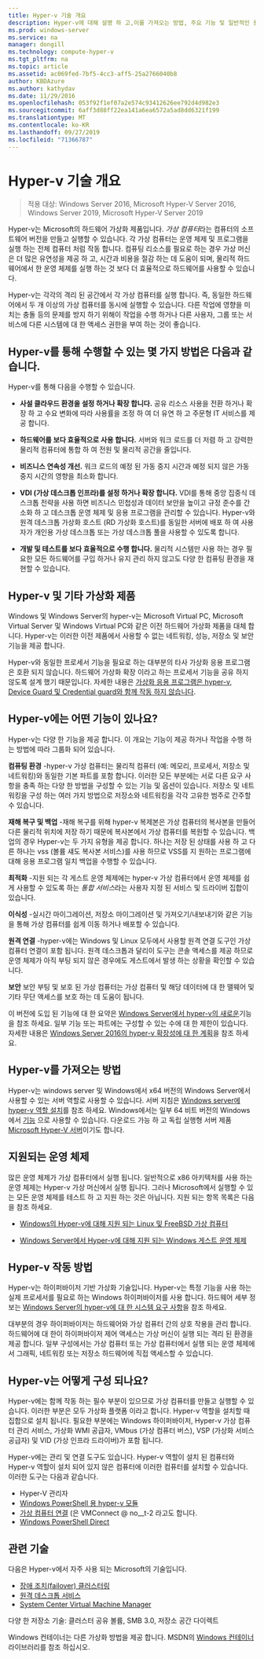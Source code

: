 ```yaml
---
title: Hyper-v 기술 개요
description: Hyper-v에 대해 설명 하 고,이를 가져오는 방법, 주요 기능 및 일반적인 용도를 설명 합니다.
ms.prod: windows-server
ms.service: na
manager: dongill
ms.technology: compute-hyper-v
ms.tgt_pltfrm: na
ms.topic: article
ms.assetid: ac069fed-7bf5-4cc3-aff5-25a2766040b8
author: KBDAzure
ms.author: kathydav
ms.date: 11/29/2016
ms.openlocfilehash: 053f92f1ef07a2e574c93412626ee792d4d982e3
ms.sourcegitcommit: 6aff3d88ff22ea141a6ea6572a5ad8dd6321f199
ms.translationtype: MT
ms.contentlocale: ko-KR
ms.lasthandoff: 09/27/2019
ms.locfileid: "71366787"
---
```

# <a name="hyper-v-technology-overview"></a>Hyper-v 기술 개요

>적용 대상: Windows Server 2016, Microsoft Hyper-V Server 2016, Windows Server 2019, Microsoft Hyper-V Server 2019

Hyper-v는 Microsoft의 하드웨어 가상화 제품입니다. *가상 컴퓨터*라는 컴퓨터의 소프트웨어 버전을 만들고 실행할 수 있습니다. 각 가상 컴퓨터는 운영 체제 및 프로그램을 실행 하는 전체 컴퓨터 처럼 작동 합니다. 컴퓨팅 리소스를 필요로 하는 경우 가상 머신은 더 많은 유연성을 제공 하 고, 시간과 비용을 절감 하는 데 도움이 되며, 물리적 하드웨어에서 한 운영 체제를 실행 하는 것 보다 더 효율적으로 하드웨어를 사용할 수 있습니다.

Hyper-v는 각각의 격리 된 공간에서 각 가상 컴퓨터를 실행 합니다. 즉, 동일한 하드웨어에서 두 개 이상의 가상 컴퓨터를 동시에 실행할 수 있습니다. 다른 작업에 영향을 미치는 충돌 등의 문제를 방지 하기 위해이 작업을 수행 하거나 다른 사용자, 그룹 또는 서비스에 다른 시스템에 대 한 액세스 권한을 부여 하는 것이 좋습니다.

## <a name="some-ways-hyper-v-can-help-you"></a>Hyper-v를 통해 수행할 수 있는 몇 가지 방법은 다음과 같습니다.

Hyper-v를 통해 다음을 수행할 수 있습니다.

- **사설 클라우드 환경을 설정 하거나 확장 합니다.** 공유 리소스 사용을 전환 하거나 확장 하 고 수요 변화에 따라 사용률을 조정 하 여 더 유연 하 고 주문형 IT 서비스를 제공 합니다.

- **하드웨어를 보다 효율적으로 사용 합니다.** 서버와 워크 로드를 더 저렴 하 고 강력한 물리적 컴퓨터에 통합 하 여 전원 및 물리적 공간을 줄입니다.

- **비즈니스 연속성 개선.** 워크 로드의 예정 된 가동 중지 시간과 예정 되지 않은 가동 중지 시간의 영향을 최소화 합니다.

- **VDI (가상 데스크톱 인프라)를 설정 하거나 확장 합니다.** VDI를 통해 중앙 집중식 데스크톱 전략을 사용 하면 비즈니스 민첩성과 데이터 보안을 높이고 규정 준수를 간소화 하 고 데스크톱 운영 체제 및 응용 프로그램을 관리할 수 있습니다. Hyper-v와 원격 데스크톱 가상화 호스트 (RD 가상화 호스트)를 동일한 서버에 배포 하 여 사용자가 개인용 가상 데스크톱 또는 가상 데스크톱 풀을 사용할 수 있도록 합니다.

- **개발 및 테스트를 보다 효율적으로 수행 합니다.** 물리적 시스템만 사용 하는 경우 필요한 모든 하드웨어를 구입 하거나 유지 관리 하지 않고도 다양 한 컴퓨팅 환경을 재현할 수 있습니다.

## <a name="hyper-v-and-other-virtualization-products"></a>Hyper-v 및 기타 가상화 제품

Windows 및 Windows Server의 hyper-v는 Microsoft Virtual PC, Microsoft Virtual Server 및 Windows Virtual PC와 같은 이전 하드웨어 가상화 제품을 대체 합니다. Hyper-v는 이러한 이전 제품에서 사용할 수 없는 네트워킹, 성능, 저장소 및 보안 기능을 제공 합니다.

Hyper-v와 동일한 프로세서 기능을 필요로 하는 대부분의 타사 가상화 응용 프로그램은 호환 되지 않습니다. 하드웨어 가상화 확장 이라고 하는 프로세서 기능을 공유 하지 않도록 설계 했기 때문입니다. 자세한 내용은 [가상화 응용 프로그램은 hyper-v, Device Guard 및 Credential guard와 함께 작동 하지 않습니다](https://support.microsoft.com/kb/3204980).

## <a name="what-features-does-hyper-v-have"></a>Hyper-v에는 어떤 기능이 있나요?

Hyper-v는 다양 한 기능을 제공 합니다. 이 개요는 기능이 제공 하거나 작업을 수행 하는 방법에 따라 그룹화 되어 있습니다.

**컴퓨팅 환경** -hyper-v 가상 컴퓨터는 물리적 컴퓨터 (예: 메모리, 프로세서, 저장소 및 네트워킹)와 동일한 기본 파트를 포함 합니다. 이러한 모든 부분에는 서로 다른 요구 사항을 충족 하는 다양 한 방법을 구성할 수 있는 기능 및 옵션이 있습니다. 저장소 및 네트워킹을 구성 하는 여러 가지 방법으로 저장소와 네트워킹을 각각 고유한 범주로 간주할 수 있습니다.

**재해 복구 및 백업** -재해 복구를 위해 hyper-v 복제본은 가상 컴퓨터의 복사본을 만들어 다른 물리적 위치에 저장 하기 때문에 복사본에서 가상 컴퓨터를 복원할 수 있습니다. 백업의 경우 Hyper-v는 두 가지 유형을 제공 합니다. 하나는 저장 된 상태를 사용 하 고 다른 하나는 vss (볼륨 섀도 복사본 서비스)를 사용 하므로 VSS를 지 원하는 프로그램에 대해 응용 프로그램 일치 백업을 수행할 수 있습니다.

**최적화** -지원 되는 각 게스트 운영 체제에는 hyper-v 가상 컴퓨터에서 운영 체제를 쉽게 사용할 수 있도록 하는 *통합 서비스*라는 사용자 지정 된 서비스 및 드라이버 집합이 있습니다.

**이식성** -실시간 마이그레이션, 저장소 마이그레이션 및 가져오기/내보내기와 같은 기능을 통해 가상 컴퓨터를 쉽게 이동 하거나 배포할 수 있습니다.

**원격 연결** -hyper-v에는 Windows 및 Linux 모두에서 사용할 원격 연결 도구인 가상 컴퓨터 연결이 포함 됩니다. 원격 데스크톱과 달리이 도구는 콘솔 액세스를 제공 하므로 운영 체제가 아직 부팅 되지 않은 경우에도 게스트에서 발생 하는 상황을 확인할 수 있습니다.

**보안** 보안 부팅 및 보호 된 가상 컴퓨터는 가상 컴퓨터 및 해당 데이터에 대 한 맬웨어 및 기타 무단 액세스를 보호 하는 데 도움이 됩니다.

이 버전에 도입 된 기능에 대 한 요약은 [Windows Server에서 hyper-v의 새로운](What-s-new-in-Hyper-V-on-Windows.md)기능을 참조 하세요. 일부 기능 또는 파트에는 구성할 수 있는 수에 대 한 제한이 있습니다. 자세한 내용은 [Windows Server 2016의 hyper-v 확장성에 대 한 계획](plan/Plan-for-Hyper-V-scalability-in-Windows-Server-2016.md)을 참조 하세요.

## <a name="how-to-get-hyper-v"></a>Hyper-v를 가져오는 방법

Hyper-v는 windows server 및 Windows에서 x64 버전의 Windows Server에서 사용할 수 있는 서버 역할로 사용할 수 있습니다. 서버 지침은 [Windows server에 hyper-v 역할 설치](get-started/Install-the-Hyper-V-role-on-Windows-Server.md)를 참조 하세요. Windows에서는 일부 64 비트 버전의 Windows에서 [기능](https://docs.microsoft.com/virtualization/hyper-v-on-windows/index) 으로 사용할 수 있습니다. 다운로드 가능 하 고 독립 실행형 서버 제품 [Microsoft Hyper-V 서버](https://www.microsoft.com/evalcenter/evaluate-hyper-v-server-2019)이기도 합니다.

## <a name="supported-operating-systems"></a>지원되는 운영 체제

많은 운영 체제가 가상 컴퓨터에서 실행 됩니다. 일반적으로 x86 아키텍처를 사용 하는 운영 체제는 Hyper-v 가상 머신에서 실행 됩니다. 그러나 Microsoft에서 실행할 수 있는 모든 운영 체제를 테스트 하 고 지원 하는 것은 아닙니다. 지원 되는 항목 목록은 다음을 참조 하세요.

- [Windows의 Hyper-v에 대해 지원 되는 Linux 및 FreeBSD 가상 컴퓨터](Supported-Linux-and-FreeBSD-virtual-machines-for-Hyper-V-on-Windows.md)

- [Windows Server에서 Hyper-v에 대해 지원 되는 Windows 게스트 운영 체제](Supported-Windows-guest-operating-systems-for-Hyper-V-on-Windows.md)

## <a name="how-hyper-v-works"></a>Hyper-v 작동 방법

Hyper-v는 하이퍼바이저 기반 가상화 기술입니다. Hyper-v는 특정 기능을 사용 하는 실제 프로세서를 필요로 하는 Windows 하이퍼바이저를 사용 합니다. 하드웨어 세부 정보는 [Windows Server의 hyper-v에 대 한 시스템 요구 사항](System-requirements-for-Hyper-V-on-Windows.md)을 참조 하세요.

대부분의 경우 하이퍼바이저는 하드웨어와 가상 컴퓨터 간의 상호 작용을 관리 합니다. 하드웨어에 대 한이 하이퍼바이저 제어 액세스는 가상 머신이 실행 되는 격리 된 환경을 제공 합니다. 일부 구성에서는 가상 컴퓨터 또는 가상 컴퓨터에서 실행 되는 운영 체제에서 그래픽, 네트워킹 또는 저장소 하드웨어에 직접 액세스할 수 있습니다.

## <a name="what-does-hyper-v-consist-of"></a>Hyper-v는 어떻게 구성 되나요?

Hyper-v에는 함께 작동 하는 필수 부분이 있으므로 가상 컴퓨터를 만들고 실행할 수 있습니다. 이러한 부분은 모두 가상화 플랫폼 이라고 합니다. Hyper-v 역할을 설치할 때 집합으로 설치 됩니다. 필요한 부분에는 Windows 하이퍼바이저, Hyper-v 가상 컴퓨터 관리 서비스, 가상화 WMI 공급자, VMbus (가상 컴퓨터 버스), VSP (가상화 서비스 공급자) 및 VID (가상 인프라 드라이버)가 포함 됩니다.

Hyper-v에는 관리 및 연결 도구도 있습니다. Hyper-v 역할이 설치 된 컴퓨터와 Hyper-v 역할이 설치 되어 있지 않은 컴퓨터에 이러한 컴퓨터를 설치할 수 있습니다. 이러한 도구는 다음과 같습니다.

- Hyper-V 관리자
- [Windows PowerShell 용 hyper-v 모듈](https://docs.microsoft.com/powershell/module/hyper-v/index)
- [가상 컴퓨터 연결](https://docs.microsoft.com/windows-server/virtualization/hyper-v/learn-more/hyper-v-virtual-machine-connect) \(은 VMConnect @ no__t-2 라고도 합니다.
- [Windows PowerShell Direct](manage/Manage-Windows-virtual-machines-with-PowerShell-Direct.md)

## <a name="related-technologies"></a>관련 기술

다음은 Hyper-v에서 자주 사용 되는 Microsoft의 기술입니다.

- [장애 조치(failover) 클러스터링](../../failover-clustering/whats-new-in-failover-clustering.md)
- [원격 데스크톱 서비스](../../remote/remote-desktop-services/Host-desktops-and-apps-in-Remote-Desktop-Services.md)
- [System Center Virtual Machine Manager](https://docs.microsoft.com/system-center/vmm/overview)

다양 한 저장소 기술: 클러스터 공유 볼륨, SMB 3.0, 저장소 공간 다이렉트

Windows 컨테이너는 다른 가상화 방법을 제공 합니다. MSDN의 [Windows 컨테이너](https://docs.microsoft.com/virtualization/windowscontainers/index) 라이브러리를 참조 하십시오.
